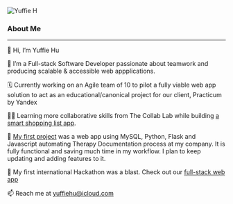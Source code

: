 ![Yuffie H](https://user-images.githubusercontent.com/90414254/175780100-6eccd73f-3e8a-43a0-bd56-df0db26ea5f8.png)

### About Me
---

🌱 Hi, I’m Yuffie Hu

👀 I’m a Full-stack Software Developer passionate about teamwork and producing scalable & accessible web appplications.

🗓 Currently working on an Agile team of 10 to pilot a fully viable web app solution to act as an educational/canonical project for our client, Practicum by Yandex

👯‍♂️ Learning more collaborative skills from The Collab Lab while building [a smart shopping list app](https://github.com/the-collab-lab/tcl-46-smart-shopping-list). 

💼 [My first project](https://github.com/yuff1006/Music-Therapy-Documentation.git) was a web app using MySQL, Python, Flask and Javascript automating Therapy Documentation process at my company. It is fully functional and saving much time in my workflow. I plan to keep updating and adding features to it. 

💞️ My first international Hackathon was a blast. Check out our [full-stack web app](https://100daysoflove.netlify.app/)

📫 Reach me at yuffiehu@icloud.com

<!---
yuff1006/yuff1006 is a ✨ special ✨ repository because its `README.md` (this file) appears on your GitHub profile.
You can click the Preview link to take a look at your changes.
--->

